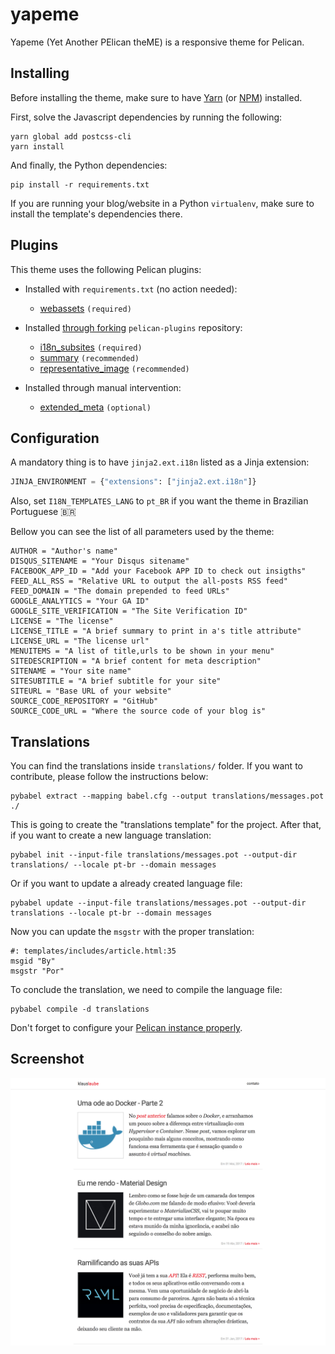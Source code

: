 # yapeme

Yapeme (Yet Another PElican theME) is a responsive theme for Pelican.

## Installing

Before installing the theme, make sure to have [Yarn](https://yarnpkg.com/en/) (or [NPM](https://www.npmjs.com)) installed.

First, solve the Javascript dependencies by running the following:


```text
yarn global add postcss-cli
yarn install
```

And finally, the Python dependencies:

```text
pip install -r requirements.txt
```

If you are running your blog/website in a Python `virtualenv`, make sure to install the template's dependencies there.

## Plugins

This theme uses the following Pelican plugins:

- Installed with `requirements.txt` (no action needed):
  - [webassets](https://github.com/pelican-plugins/webassets) `(required)`
- Installed [through forking](https://github.com/getpelican/pelican-plugins/tree/master#how-to-use-plugins) `pelican-plugins` repository:
  - [i18n_subsites](https://github.com/getpelican/pelican-plugins/tree/master/i18n_subsites) `(required)`
  - [summary](https://github.com/getpelican/pelican-plugins/tree/master/summary) `(recommended)`
  - [representative_image](https://github.com/getpelican/pelican-plugins/tree/master/representative_image) `(recommended)`

- Installed through manual intervention:
  - [extended_meta](https://github.com/kplaube/extended_meta) `(optional)`

## Configuration

A mandatory thing is to have `jinja2.ext.i18n` listed as a Jinja extension:

```python
JINJA_ENVIRONMENT = {"extensions": ["jinja2.ext.i18n"]}
```

Also, set `I18N_TEMPLATES_LANG` to `pt_BR` if you want the theme
in Brazilian Portuguese 🇧🇷

Bellow you can see the list of all parameters used by the theme:

```text
AUTHOR = "Author's name"
DISQUS_SITENAME = "Your Disqus sitename"
FACEBOOK_APP_ID = "Add your Facebook APP ID to check out insigths"
FEED_ALL_RSS = "Relative URL to output the all-posts RSS feed"
FEED_DOMAIN = "The domain prepended to feed URLs"
GOOGLE_ANALYTICS = "Your GA ID"
GOOGLE_SITE_VERIFICATION = "The Site Verification ID"
LICENSE = "The license"
LICENSE_TITLE = "A brief summary to print in a's title attribute"
LICENSE_URL = "The license url"
MENUITEMS = "A list of title,urls to be shown in your menu"
SITEDESCRIPTION = "A brief content for meta description"
SITENAME = "Your site name"
SITESUBTITLE = "A brief subtitle for your site"
SITEURL = "Base URL of your website"
SOURCE_CODE_REPOSITORY = "GitHub"
SOURCE_CODE_URL = "Where the source code of your blog is"
```

## Translations

You can find the translations inside `translations/` folder. If you want to contribute, please follow the instructions below:

```text
pybabel extract --mapping babel.cfg --output translations/messages.pot ./
```

This is going to create the "translations template" for the project. After that, if you want to create a new language translation:

```text
pybabel init --input-file translations/messages.pot --output-dir translations/ --locale pt-br --domain messages
```

Or if you want to update a already created language file:

```text
pybabel update --input-file translations/messages.pot --output-dir translations --locale pt-br --domain messages
```

Now you can update the `msgstr` with the proper translation:

```text
#: templates/includes/article.html:35
msgid "By"
msgstr "Por"
```

To conclude the translation, we need to compile the language file:

```text
pybabel compile -d translations
```

Don't forget to configure your [Pelican instance properly](http://docs.getpelican.com/en/stable/content.html#translations).

## Screenshot

![screenshot](docs/screenshot.png)
